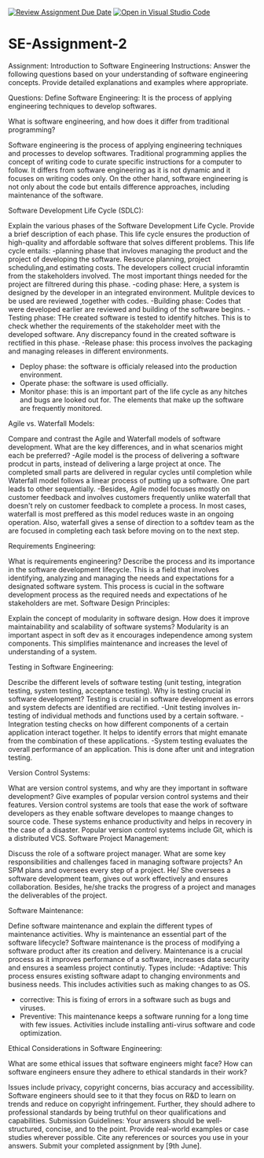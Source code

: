 [![Review Assignment Due Date](https://classroom.github.com/assets/deadline-readme-button-24ddc0f5d75046c5622901739e7c5dd533143b0c8e959d652212380cedb1ea36.svg)](https://classroom.github.com/a/-ucQIGTc)
[![Open in Visual Studio Code](https://classroom.github.com/assets/open-in-vscode-718a45dd9cf7e7f842a935f5ebbe5719a5e09af4491e668f4dbf3b35d5cca122.svg)](https://classroom.github.com/online_ide?assignment_repo_id=15244931&assignment_repo_type=AssignmentRepo)
# SE-Assignment-2
Assignment: Introduction to Software Engineering
Instructions:
Answer the following questions based on your understanding of software engineering concepts. Provide detailed explanations and examples where appropriate.

Questions:
Define Software Engineering:
It is the process of applying engineering techniques to develop softwares.

What is software engineering, and how does it differ from traditional programming?

Software engineering is the process of applying engineering techniques and processes to develop softwares. Traditional programming applies the concept of writing code to curate specific instructions for a computer to follow. It differs from software engineering as it is not dynamic and it focuses on writing codes only. On the other hand, software engineering is not only about the code but entails difference approaches, including maintenance of the software.

Software Development Life Cycle (SDLC):

Explain the various phases of the Software Development Life Cycle. Provide a brief description of each phase.
This life cycle ensures the production of high-quality and affordable software that solves different problems. This life cycle entails:
-planning phase that invloves managing the product and the project of developing the software. Resource planning, project scheduling,and estimating costs. The developers collect crucial inforamtin from the stakeholders involved. The most important things needed for the project are filtrered during this phase.
-coding phase: Here, a system is designed by the developer in an integrated environment. Mulitple devices to be used are reviewed ,together with codes.
-Building phase: Codes that were developed earlier are reviewed and building of the software begins.
-Testing phase: THe created software is tested to identify hitches. This is to check whether the requirements of the stakeholder meet with the developed software. Any discrepancy found in the created software is rectified in this phase.
-Release phase: this process involves the packaging and managing releases in different environments.
- Deploy phase: the software is officialy released into the production environment.
- Operate phase: the software is used officially.
- Monitor phase: this is an important part of the life cycle as any hitches and bugs are looked out for. The elements that make up the software are frequently monitored. 

Agile vs. Waterfall Models:

Compare and contrast the Agile and Waterfall models of software development. What are the key differences, and in what scenarios might each be preferred?
-Agile model is the process of delivering a software prodcut in parts, instead of delivering a large project at once. The completed small parts are delivered in regular cycles until completion while Waterfall model follows a linear process of putting up a software. One part leads to other sequentially. 
-Besides, Agile model focuses mostly on customer feedback and involves customers frequently unlike waterfall that doesn't rely on customer feedback to complete a process.
In most cases, waterfall is most preffered as this model reduces waste in an ongoing operation. Also, waterfall gives a sense of direction to a softdev team as the are focused in completing each task before moving on to the next step.

Requirements Engineering:

What is requirements engineering? Describe the process and its importance in the software development lifecycle.
This is a field that involves identifying, analyzing and managing the needs and expectations for a designated software system. This process is cucial in the software development process as the required needs and expectations of he stakeholders are met.
Software Design Principles:

Explain the concept of modularity in software design. How does it improve maintainability and scalability of software systems?
Modularity is an important aspect in soft dev as it encourages independence among system components. This simplifies maintenance and increases the level of understanding of a system.

Testing in Software Engineering:

Describe the different levels of software testing (unit testing, integration testing, system testing, acceptance testing). Why is testing crucial in software development?
Testing is crucial in software development as errors and system defects are identified are rectified.
-Unit testing involves in-testing of individual methods and functions used by a certain software.
-Integration testing checks on how different components of a certain application interact together. It helps to identify errors that might emanate from the combination of these applications.
-System testing evaluates the overall performance of an application. This is done after unit and integration testing.

Version Control Systems:

What are version control systems, and why are they important in software development? Give examples of popular version control systems and their features.
Version control systems are tools that ease the work of software developers as they enable software developes to maange changes to source code. These systems enhance productivity and helps in recovery in the case of a disaster. Popular version control systems include Git, which is a distributed VCS. 
Software Project Management:

Discuss the role of a software project manager. What are some key responsibilities and challenges faced in managing software projects?
An SPM plans and oversees every step of a project. He/ She oversees a software development team, gives out work effectively  and ensures collaboration. Besides, he/she tracks the progress of a project and manages the deliverables of the project.

Software Maintenance:

Define software maintenance and explain the different types of maintenance activities. Why is maintenance an essential part of the software lifecycle?
Software maintenance is the process of modifying a software product after its creation and delivery. Maintenance is a crucial process as it improves performance of a software, increases data security and ensures a seamless project continutiy.
Types include:
-Adaptive: This process ensures existing software adapt to changing environments and business needs. This includes activities such as making changes to as OS.
- corrective: This is fixing of errors in a software such as bugs and viruses.
- Preventive: This maintenance keeps a software running for a long time with few issues. Activities include installing anti-virus software and code optimization.

Ethical Considerations in Software Engineering:

What are some ethical issues that software engineers might face? How can software engineers ensure they adhere to ethical standards in their work?

Issues include privacy, copyright concerns, bias accuracy and accessibility.
Software engineers should see to it that they focus on R&D to learn on trends and reduce on  copyright infringement. Further, they should adhere to professional standards by being truthful on theor qualifications and capabilities.
Submission Guidelines:
Your answers should be well-structured, concise, and to the point.
Provide real-world examples or case studies wherever possible.
Cite any references or sources you use in your answers.
Submit your completed assignment by [9th June].
